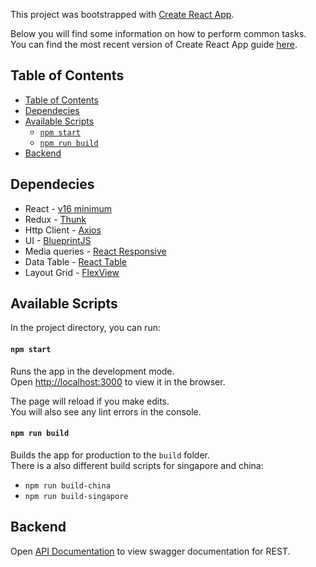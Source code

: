 This project was bootstrapped with [Create React App](https://github.com/facebook/create-react-app).

Below you will find some information on how to perform common tasks.<br>
You can find the most recent version of Create React App guide [here](https://github.com/facebook/create-react-app/blob/master/packages/react-scripts/template/README.md).

## Table of Contents
- [Table of Contents](#table-of-contents)
- [Dependecies](#dependecies)
- [Available Scripts](#available-scripts)
    - [`npm start`](#npm-start)
    - [`npm run build`](#npm-run-build)
- [Backend](#backend)

## Dependecies
  - React - [v16 minimum](https://reactjs.org/) <br>
  - Redux - [Thunk](https://github.com/reduxjs/redux-thunk) <br>
  - Http Client - [Axios](https://github.com/axios/axios) <br>
  - UI - [BlueprintJS](https://blueprintjs.com/docs/) <br>
  - Media queries - [React Responsive](https://github.com/contra/react-responsive) <br>
  - Data Table - [React Table](https://react-table.js.org/#/story/readme) <br>
  - Layout Grid - [FlexView](https://github.com/buildo/react-flexview) <br>

## Available Scripts

In the project directory, you can run:

#### `npm start`

Runs the app in the development mode.<br>
Open [http://localhost:3000](http://localhost:3000) to view it in the browser.

The page will reload if you make edits.<br>
You will also see any lint errors in the console.

#### `npm run build`

Builds the app for production to the `build` folder.<br>
There is a also different build scripts for singapore and china:
 - `npm run build-china`  
 - `npm run build-singapore`
  
## Backend

Open [API Documentation](https://dcos-stage.oben.me/swagger-ui/?refresh=1&url=https://dcos-stage.oben.me/apidocs/swagger.json?api-key%3DThfsHxRNSyA9Sk5jKHZy#/) to view swagger documentation for REST.
